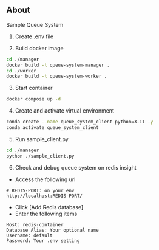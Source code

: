## About

Sample Queue System
1. Create .env file

2. Build docker image
```bash
cd ./manager
docker build -t queue-system-manager .
cd ./worker
docker build -t queue-system-worker .
```

3. Start container
```bash
docker compose up -d
```

4. Create and activate virtual environment
```bash
conda create --name queue_system_client python=3.11 -y
conda activate queue_system_client
```

5. Run sample_client.py
```bash
cd ./manager
python ./sample_client.py
```

6. Check and debug queue system on redis insight
- Access the following url
```url
# REDIS-PORT: on your env
http://localhost:REDIS-PORT/
```

- Click [Add Redis database]
- Enter the following items
```
Host: redis-container
Database Alias: Your optional name
Username: default
Password: Your .env setting
```